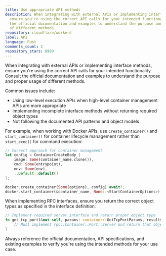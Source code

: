 ```yaml
---
title: Use appropriate API methods
description: When integrating with external APIs or implementing interface methods,
  ensure you're using the correct API calls for your intended functionality. Consult
  the official documentation and examples to understand the purpose and proper usage
  of different methods.
repository: cloudflare/workerd
label: API
language: Rust
comments_count: 2
repository_stars: 6989
---
```


When integrating with external APIs or implementing interface methods, ensure you're using the correct API calls for your intended functionality. Consult the official documentation and examples to understand the purpose and proper usage of different methods.

Common issues include:
- Using low-level execution APIs when high-level container management APIs are more appropriate
- Implementing incomplete interface methods without returning required object types
- Not following the documented API patterns and object models

For example, when working with Docker APIs, use `create_container()` and `start_container()` for container lifecycle management rather than `start_exec()` for command execution:

```rust
// Correct approach for container management
let config = ContainerCreateBody {
    image: Some(container_name.clone()),
    cmd: Some(entrypoint),
    env: Some(env),
    ..Default::default()
};

docker.create_container(Some(options), config).await?;
docker.start_container(&container_name, None::<StartContainerOptions>).await?;
```

When implementing RPC interfaces, ensure you return the correct object types as specified in the interface definition:

```rust
// Implement required server interface and return proper object type
fn get_tcp_port(&mut self, params: container::GetTcpPortParams, results: container::GetTcpPortResults) -> Promise<(), capnp::Error> {
    // Must implement rpc::Container::Port::Server and return that object
}
```

Always reference the official documentation, API specifications, and existing examples to verify you're using the intended methods for your use case.